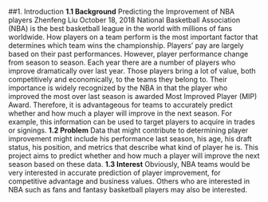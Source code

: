 ##1. Introduction
__1.1 Background__
Predicting the Improvement of NBA players
Zhenfeng Liu October 18, 2018
National Basketball Association (NBA) is the best basketball league in the world with millions of fans worldwide. How players on a team perform is the most important factor that determines which team wins the championship. Players’ pay are largely based on their past performances. However, player performance change from season to season. Each year there are a number of players who improve dramatically over last year. Those players bring a lot of value, both competitively and economically, to the teams they belong to. Their importance is widely recognized by the NBA in that the player who improved the most over last season is awarded Most Improved Player (MIP) Award. Therefore, it is advantageous for teams to accurately predict whether and how much a player will improve in the next season. For example, this information can be used to target players to acquire in trades or signings.
__1.2 Problem__
Data that might contribute to determining player improvement might include his performance last season, his age, his draft status, his position, and metrics that describe what kind of player he is. This project aims to predict whether and how much a player will improve the next season based on these data.
__1.3 Interest__
Obviously, NBA teams would be very interested in accurate prediction of player improvement, for competitive advantage and business values. Others who are interested in NBA such as fans and fantasy basketball players may also be interested.
